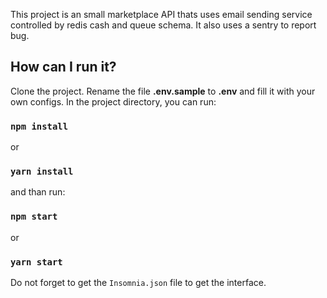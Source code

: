 This project is an small marketplace API thats uses email sending service controlled by redis cash and queue schema. It also uses a sentry to report bug.

## How can I run it?

Clone the project. Rename the file **.env.sample** to **.env** and fill it with your own configs.
In the project directory, you can run:

### `npm install`

or

### `yarn install`

and than run:

### `npm start`

or

### `yarn start`

Do not forget to get the `Insomnia.json` file to get the interface.
